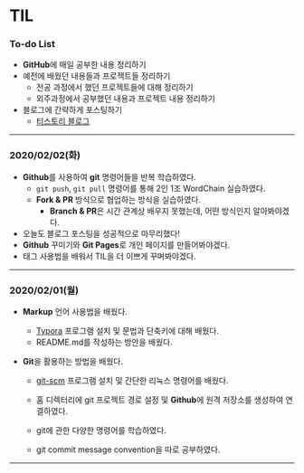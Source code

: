 # TIL

### To-do List

*  **GitHub**에 매일 공부한 내용 정리하기
* 예전에 배웠던 내용들과 프로젝트들 정리하기
  - 전공 과정에서 했던 프로젝트들에 대해 정리하기
  - 외주과정에서 공부했던 내용과 프로젝트 내용 정리하기
* 블로그에 간략하게 포스팅하기
  * [티스토리 블로그](https://lapilous.tistory.com)



---



### 2020/02/02(화)

* **Github**를 사용하여 **git** 명령어들을 반복 학습하였다.
  * `git push`, `git pull` 명령어를 통해 2인 1조 WordChain 실습하였다.
  * **Fork & PR** 방식으로 협업하는 방식을 실습하였다.
    * **Branch & PR**은 시간 관계상 배우지 못했는데, 어떤 방식인지 알아봐야겠다.
* 오늘도 블로그 포스팅을 성공적으로 마무리했다!
* **Github** 꾸미기와 **Git Pages**로 개인 페이지를 만들어봐야겠다.
* 태그 사용법을 배워서 TIL을 더 이쁘게 꾸며봐야겠다.



---



### 2020/02/01(월)

* **Markup** 언어 사용법을 배웠다.

  * [Typora](https://typora.io/) 프로그램 설치 및 문법과 단축키에 대해 배웠다.
  * README.md를 작성하는 방안을 배웠다.

* **Git**을 활용하는 방법을 배웠다.

  * [git-scm](https://git-scm.com/downloads) 프로그램 설치 및 간단한 리눅스 명령어를 배웠다.

  * 홈 디렉터리에 git 프로젝트 경로 설정 및 **Github**에 원격 저장소를 생성하여 연결하였다.

  * git에 관한 다양한 명령어를 학습하였다.

  * git commit message convention을 따로 공부하였다.

    

---

